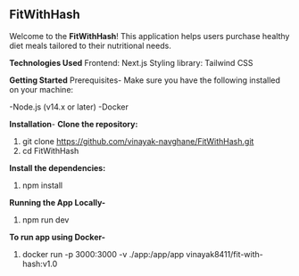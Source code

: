 

## **FitWithHash**

Welcome to the **FitWithHash**! This application helps users purchase healthy diet meals tailored to their nutritional needs.

**Technologies Used**
Frontend: Next.js
Styling library: Tailwind CSS


**Getting Started**
Prerequisites- Make sure you have the following installed on your machine:

-Node.js (v14.x or later)
-Docker


**Installation**-
**Clone the repository:**
1. git clone https://github.com/vinayak-navghane/FitWithHash.git
2. cd FitWithHash


**Install the dependencies:**
1. npm install


**Running the App Locally-**
1. npm run dev


**To run app using Docker-**

1. docker run -p 3000:3000 -v ./app:/app/app vinayak8411/fit-with-hash:v1.0